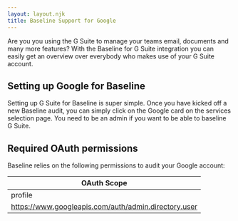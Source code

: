 ```yaml
---
layout: layout.njk
title: Baseline Support for Google
---
```


Are you you using the G Suite to manage your teams email, documents and many more features? 
With the Baseline for G Suite integration you can easily get an overview over everybody who makes use of your G Suite account.

## Setting up Google for Baseline

Setting up G Suite for Baseline is super simple. Once you have kicked off a new Baseline audit, you can simply click on the Google card on the services selection page. 
You need to be an admin if you want to be able to baseline G Suite.

## Required OAuth permissions

Baseline relies on the following permissions to audit your Google account:

| OAuth Scope                                          |
|------------------------------------------------------|
| profile                                              |
| https://www.googleapis.com/auth/admin.directory.user |

